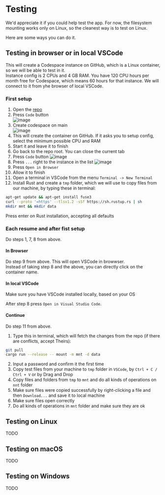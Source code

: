 # Testing

We'd appreciate it if you could help test the app. For now, the filesystem mounting works only on Linux, so the cleanest way is to test on Linux.

Here are some ways you can do it.

## Testing in browser or in local VSCode

This will create a Codespace instance on GitHub, which is a Linux container, so we will be able to test in it.  
Instance config is 2 CPUs and 4 GB RAM. You have 120 CPU hours per month free for Codespace, which means 60 hours for that instance. We will connect to it from yhe browser of local VSCode.

### First setup

1. Open the [repo](https://github.com/radumarias/rencfs)
2. Press `Code` button  
  ![image](https://github.com/user-attachments/assets/7c0e8872-fe1f-44b9-a833-2586ade4f618)
3. Create codespace on main  
  ![image](https://github.com/user-attachments/assets/5fee55f6-ef54-427c-b790-c135312d3355)
4. This will create the container on GitHub. If it asks you to setup config, select the minimum possible CPU and RAM
5. Start it and leave it to finish
6. Go back to the repo root. You can close the current tab
7. Press `Code` button
  ![image](https://github.com/user-attachments/assets/0baec7da-cbbd-4186-a82b-887e18c0c85d)
8. Press ```...``` right to the instance in the list
  ![image](https://github.com/user-attachments/assets/c621c258-009d-46bf-adb7-f81a3d7131f6)
9. Press `Open in Browser`
10. Allow it to finish
11. Open a terminal in VSCode from the menu `Terminal -> New Terminal`
12. Install Rust and create a `tmp` folder, which we will use to copy files from our machine, by typing these in terminal:
  ```bash
  apt-get update && apt-get install fuse3
  curl --proto '=https' --tlsv1.2 -sSf https://sh.rustup.rs | sh
  mkdir mnt && mkdir data
  ```
  Press enter on Rust installation, accepting all defaults

### Each resume and after fist setup

Do steps 1, 7, 8 from above.

#### In Browser

Do step 9 from above. This will open VSCode in browwser.  
Instead of taking step 8 and the above, you can directly click on the container name.

#### In local VSCode

Make sure you have VSCode installed locally, based on your OS

After step 8 press `Open in Visual Studio Code`.

#### Continue

Do step 11 from above.

1. Type this in terminal, which will fetch the changes from the repo (if there are conflicts, accept Theirs):
  ```bash
  git pull
  cargo run --release -- mount -m mnt -d data
  ```
2. Input a password and confirm it the first time
3. Copy test files from your machine to `tmp` folder in `VSCode`, by `Ctrl + C / Ctrl + V` or by Drag and Drop
4. Copy files and folders from `tmp` to `mnt` and do all kinds of operations on `nnt` folder
5. Make sure files were copied successfully by right-clicking a file and then `Download...` and save it to local machine
6. Make sure files open correctly
7. Do all kinds of operations in `mnt` folder and make sure they are ok

## Testing on Linux

TODO

## Testing on macOS

TODO

## Testing on Windows

TODO

